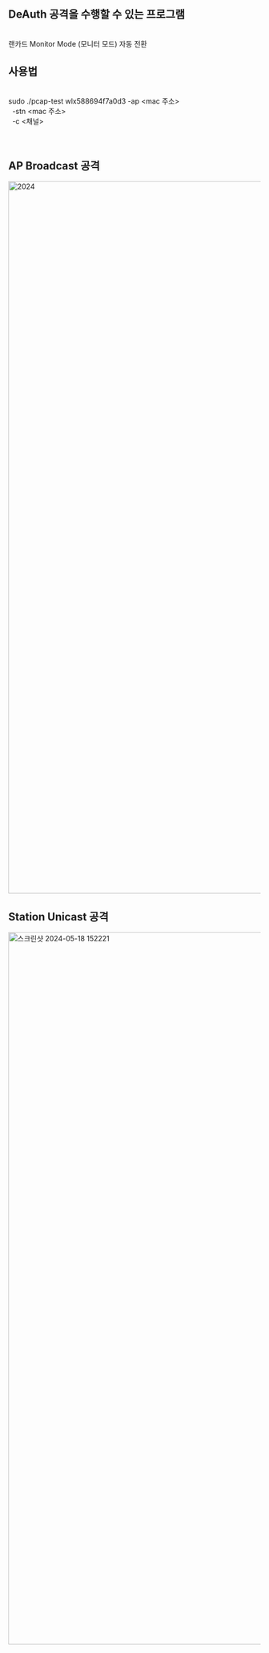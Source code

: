 <h2>DeAuth 공격을 수행할 수 있는 프로그램</h2>
<br>랜카드 Monitor Mode (모니터 모드) 자동 전환

<h2>사용법</h2>
<br>sudo ./pcap-test wlx588694f7a0d3 -ap &lt;mac 주소&gt;
<br>&nbsp;	-stn &lt;mac 주소&gt;
<br>&nbsp;	-c &lt;채널&gt;
<br>
<br>
<br>
<h2>AP Broadcast 공격</h2>
<img width="1419" alt="2024" = "" src="https://github.com/sanguSCP/sanguSCP/assets/50989038/ee442eee-b1ff-4a69-a3eb-e1d6102019d2">


<h2>Station Unicast 공격</h2>
<img width="1419" alt="스크린샷 2024-05-18 152221" src="https://github.com/sanguSCP/sanguSCP/assets/50989038/6eb39088-df87-4ce5-89a7-67af79c059d7">
